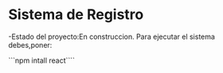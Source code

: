 <h1>Sistema de Registro</h1>

-Estado del proyecto:En construccion.
Para ejecutar el sistema debes,poner:

```npm intall react````
